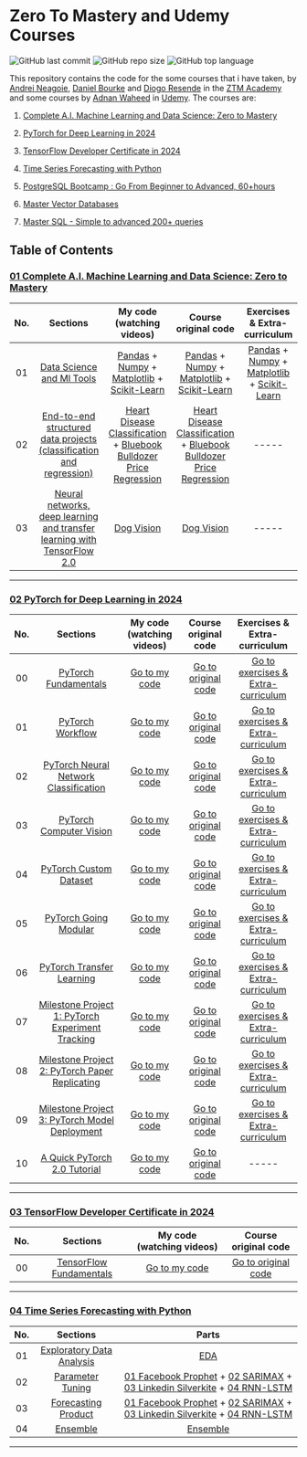 # Zero To Mastery and Udemy Courses

![GitHub last commit](https://img.shields.io/github/last-commit/Yousefess/PyTorchforDeepLearning)
![GitHub repo size](https://img.shields.io/github/repo-size/Yousefess/PyTorchforDeepLearning)
![GitHub top language](https://img.shields.io/github/languages/top/Yousefess/PyTorchforDeepLearning)

This repository contains the code for the some courses that i have taken, by [Andrei Neagoie](https://github.com/aneagoie), [Daniel Bourke](https://github.com/mrdbourke) and [Diogo Resende](https://www.linkedin.com/in/diogoalvesderesende/) in the [ZTM Academy](https://zerotomastery.io/) and some courses by [Adnan Waheed](https://www.linkedin.com/in/adnanwaheedali/) in [Udemy](https://www.udemy.com/). The courses are:

1. [Complete A.I. Machine Learning and Data Science: Zero to Mastery](https://zerotomastery.io/courses/machine-learning-and-data-science-bootcamp/)
2. [PyTorch for Deep Learning in 2024](https://zerotomastery.io/courses/learn-pytorch/)
3. [TensorFlow Developer Certificate in 2024](https://zerotomastery.io/courses/learn-tensorflow/)

4. [Time Series Forecasting with Python](https://zerotomastery.io/courses/time-series-forecasting/)

5. [PostgreSQL Bootcamp : Go From Beginner to Advanced, 60+hours](https://www.udemy.com/course/postgresqlmasterclass/?couponCode=ST15MT31224)

6. [Master Vector Databases](https://www.udemy.com/course/master-vector-databases/?couponCode=ST15MT31224)

7. [Master SQL - Simple to advanced 200+ queries](https://www.udemy.com/course/master-sql-queries/?couponCode=ST15MT31224)

## Table of Contents

### [01 Complete A.I. Machine Learning and Data Science: Zero to Mastery](https://github.com/Yousefess/ZTM-Udemy-Courses/tree/main/01%20Complete%20A.I.%20Machine%20Learning%20and%20Data%20Science%20-%20Zero%20to%20Mastery)

| No. | Sections | My code (watching videos) | Course original code | Exercises & Extra-curriculum |
| :---: | :--------: | :-------: | :-------------: | :---------: |
| 01 | [Data Science and Ml Tools](https://github.com/Yousefess/ZTM-Udemy-Courses/tree/main/01%20Complete%20A.I.%20Machine%20Learning%20and%20Data%20Science%20-%20Zero%20to%20Mastery/01%20data%20science%20and%20ml%20tools) | [Pandas](https://github.com/Yousefess/ZTM-Udemy-Courses/blob/main/01%20Complete%20A.I.%20Machine%20Learning%20and%20Data%20Science%20-%20Zero%20to%20Mastery/01%20data%20science%20and%20ml%20tools/01%20Pandas/introduction-to-pandas.ipynb) + [Numpy](https://github.com/Yousefess/ZTM-Udemy-Courses/blob/main/01%20Complete%20A.I.%20Machine%20Learning%20and%20Data%20Science%20-%20Zero%20to%20Mastery/01%20data%20science%20and%20ml%20tools/02%20Numpy/introduction-to-numpy.ipynb) + [Matplotlib](https://github.com/Yousefess/ZTM-Udemy-Courses/blob/main/01%20Complete%20A.I.%20Machine%20Learning%20and%20Data%20Science%20-%20Zero%20to%20Mastery/01%20data%20science%20and%20ml%20tools/03%20Matplotlib/introduction-to-matplotlib.ipynb) + [Scikit-Learn](https://github.com/Yousefess/ZTM-Udemy-Courses/blob/main/01%20Complete%20A.I.%20Machine%20Learning%20and%20Data%20Science%20-%20Zero%20to%20Mastery/01%20data%20science%20and%20ml%20tools/04%20Scikit-Learn/introduction-to-scikit-learn.ipynb) | [Pandas](https://github.com/Yousefess/ZTM-Udemy-Courses/tree/main/01%20Complete%20A.I.%20Machine%20Learning%20and%20Data%20Science%20-%20Zero%20to%20Mastery/01%20data%20science%20and%20ml%20tools/01%20Pandas/original%20code) + [Numpy](https://github.com/Yousefess/ZTM-Udemy-Courses/tree/main/01%20Complete%20A.I.%20Machine%20Learning%20and%20Data%20Science%20-%20Zero%20to%20Mastery/01%20data%20science%20and%20ml%20tools/02%20Numpy/original%20code) + [Matplotlib](https://github.com/Yousefess/ZTM-Udemy-Courses/tree/main/01%20Complete%20A.I.%20Machine%20Learning%20and%20Data%20Science%20-%20Zero%20to%20Mastery/01%20data%20science%20and%20ml%20tools/03%20Matplotlib/original%20code) + [Scikit-Learn](https://github.com/Yousefess/ZTM-Udemy-Courses/tree/main/01%20Complete%20A.I.%20Machine%20Learning%20and%20Data%20Science%20-%20Zero%20to%20Mastery/01%20data%20science%20and%20ml%20tools/04%20Scikit-Learn/original%20code) | [Pandas](https://github.com/Yousefess/ZTM-Udemy-Courses/tree/main/01%20Complete%20A.I.%20Machine%20Learning%20and%20Data%20Science%20-%20Zero%20to%20Mastery/01%20data%20science%20and%20ml%20tools/01%20Pandas/exercises) + [Numpy](https://github.com/Yousefess/ZTM-Udemy-Courses/tree/main/01%20Complete%20A.I.%20Machine%20Learning%20and%20Data%20Science%20-%20Zero%20to%20Mastery/01%20data%20science%20and%20ml%20tools/02%20Numpy/exercises) + [Matplotlib](https://github.com/Yousefess/ZTM-Udemy-Courses/tree/main/01%20Complete%20A.I.%20Machine%20Learning%20and%20Data%20Science%20-%20Zero%20to%20Mastery/01%20data%20science%20and%20ml%20tools/03%20Matplotlib/exercises) + [Scikit-Learn](https://github.com/Yousefess/ZTM-Udemy-Courses/tree/main/01%20Complete%20A.I.%20Machine%20Learning%20and%20Data%20Science%20-%20Zero%20to%20Mastery/01%20data%20science%20and%20ml%20tools/04%20Scikit-Learn/exercises) |
| 02 | [End-to-end structured data projects (classification and regression)](https://github.com/Yousefess/ZTM-Udemy-Courses/tree/main/01%20Complete%20A.I.%20Machine%20Learning%20and%20Data%20Science%20-%20Zero%20to%20Mastery/02%20structured%20data%20projects) | [Heart Disease Classification](https://github.com/Yousefess/ZTM-Udemy-Courses/tree/main/01%20Complete%20A.I.%20Machine%20Learning%20and%20Data%20Science%20-%20Zero%20to%20Mastery/02%20structured%20data%20projects/01%20heart%20disease) + [Bluebook Bulldozer Price Regression](https://github.com/Yousefess/ZTM-Udemy-Courses/tree/main/01%20Complete%20A.I.%20Machine%20Learning%20and%20Data%20Science%20-%20Zero%20to%20Mastery/02%20structured%20data%20projects/02%20bluebook%20bulldozer%20price) | [Heart Disease Classification](https://github.com/Yousefess/ZTM-Udemy-Courses/tree/main/01%20Complete%20A.I.%20Machine%20Learning%20and%20Data%20Science%20-%20Zero%20to%20Mastery/02%20structured%20data%20projects/01%20heart%20disease/original%20code) + [Bluebook Bulldozer Price Regression](https://github.com/Yousefess/ZTM-Udemy-Courses/tree/main/01%20Complete%20A.I.%20Machine%20Learning%20and%20Data%20Science%20-%20Zero%20to%20Mastery/02%20structured%20data%20projects/02%20bluebook%20bulldozer%20price/original%20code) | ----- |
| 03 | [Neural networks, deep learning and transfer learning with TensorFlow 2.0](https://github.com/Yousefess/ZTM-Udemy-Courses/tree/main/01%20Complete%20A.I.%20Machine%20Learning%20and%20Data%20Science%20-%20Zero%20to%20Mastery/03%20unstructured%20data%20projects) | [Dog Vision](https://github.com/Yousefess/ZTM-Udemy-Courses/blob/main/01%20Complete%20A.I.%20Machine%20Learning%20and%20Data%20Science%20-%20Zero%20to%20Mastery/03%20unstructured%20data%20projects/dog_vision.ipynb) | [Dog Vision](https://github.com/Yousefess/ZTM-Udemy-Courses/tree/main/01%20Complete%20A.I.%20Machine%20Learning%20and%20Data%20Science%20-%20Zero%20to%20Mastery/03%20unstructured%20data%20projects/original%20code) | ----- |

---

### [02 PyTorch for Deep Learning in 2024](https://github.com/Yousefess/ZTM-Courses/tree/main/02%20PyTorch%20for%20Deep%20Learning%20in%202024)

| No. | Sections | My code (watching videos) | Course original code | Exercises & Extra-curriculum |
| :---: | :--------: | :-------: | :-------------: | :---------: |
| 00 | [PyTorch Fundamentals](https://github.com/Yousefess/PyTorchforDeepLearning/tree/main/02%20PyTorch%20for%20Deep%20Learning%20in%202024/00%20PyTorch%20Fundamentals) | [Go to my code](https://github.com/Yousefess/PyTorchforDeepLearning/blob/main/02%20PyTorch%20for%20Deep%20Learning%20in%202024/00%20PyTorch%20Fundamentals/pytorch_fundamentals.ipynb) | [Go to original code](https://github.com/Yousefess/PyTorchforDeepLearning/tree/main/02%20PyTorch%20for%20Deep%20Learning%20in%202024/00%20PyTorch%20Fundamentals/original%20code) | [Go to exercises & Extra-curriculum](https://github.com/Yousefess/PyTorchforDeepLearning/tree/main/02%20PyTorch%20for%20Deep%20Learning%20in%202024/00%20PyTorch%20Fundamentals/exercises) |
01 | [PyTorch Workflow](https://github.com/Yousefess/ZTM-Courses/tree/main/02%20PyTorch%20for%20Deep%20Learning%20in%202024/01%20PyTorch%20Workflow) | [Go to my code](https://github.com/Yousefess/ZTM-Courses/blob/main/02%20PyTorch%20for%20Deep%20Learning%20in%202024/01%20PyTorch%20Workflow/pytorch_workflow.ipynb) | [Go to original code](https://github.com/Yousefess/ZTM-Courses/tree/main/02%20PyTorch%20for%20Deep%20Learning%20in%202024/01%20PyTorch%20Workflow/original%20code) | [Go to exercises & Extra-curriculum](https://github.com/Yousefess/ZTM-Courses/tree/main/02%20PyTorch%20for%20Deep%20Learning%20in%202024/01%20PyTorch%20Workflow/exercises) |
02 | [PyTorch Neural Network Classification](https://github.com/Yousefess/ZTM-Courses/tree/main/02%20PyTorch%20for%20Deep%20Learning%20in%202024/02%20PyTorch%20Neural%20Network%20Classification) | [Go to my code](https://github.com/Yousefess/ZTM-Courses/blob/main/02%20PyTorch%20for%20Deep%20Learning%20in%202024/02%20PyTorch%20Neural%20Network%20Classification/pytorch_classification.ipynb) | [Go to original code](https://github.com/Yousefess/ZTM-Courses/tree/main/02%20PyTorch%20for%20Deep%20Learning%20in%202024/02%20PyTorch%20Neural%20Network%20Classification/original%20code) | [Go to exercises & Extra-curriculum](https://github.com/Yousefess/ZTM-Courses/tree/main/02%20PyTorch%20for%20Deep%20Learning%20in%202024/02%20PyTorch%20Neural%20Network%20Classification/exercises) |
03 | [PyTorch Computer Vision](https://github.com/Yousefess/ZTM-Courses/tree/main/02%20PyTorch%20for%20Deep%20Learning%20in%202024/03%20PyTorch%20Computer%20Vision) | [Go to my code](https://github.com/Yousefess/ZTM-Courses/blob/main/02%20PyTorch%20for%20Deep%20Learning%20in%202024/03%20PyTorch%20Computer%20Vision/pytorch_computer_vision.ipynb) | [Go to original code](https://github.com/Yousefess/ZTM-Courses/tree/main/02%20PyTorch%20for%20Deep%20Learning%20in%202024/03%20PyTorch%20Computer%20Vision/original%20code) | [Go to exercises & Extra-curriculum](https://github.com/Yousefess/ZTM-Courses/tree/main/02%20PyTorch%20for%20Deep%20Learning%20in%202024/03%20PyTorch%20Computer%20Vision/exercises) |
04 | [PyTorch Custom Dataset](https://github.com/Yousefess/ZTM-Courses/tree/main/02%20PyTorch%20for%20Deep%20Learning%20in%202024/04%20PyTorch%20Custom%20Datasets) | [Go to my code](https://github.com/Yousefess/ZTM-Courses/blob/main/02%20PyTorch%20for%20Deep%20Learning%20in%202024/04%20PyTorch%20Custom%20Datasets/pytorch_custom_dataset.ipynb) | [Go to original code](https://github.com/Yousefess/ZTM-Courses/tree/main/02%20PyTorch%20for%20Deep%20Learning%20in%202024/04%20PyTorch%20Custom%20Datasets/original%20code) | [Go to exercises & Extra-curriculum](https://github.com/Yousefess/ZTM-Courses/tree/main/02%20PyTorch%20for%20Deep%20Learning%20in%202024/04%20PyTorch%20Custom%20Datasets/exercises) |
05 | [PyTorch Going Modular](https://github.com/Yousefess/ZTM-Courses/tree/main/02%20PyTorch%20for%20Deep%20Learning%20in%202024/05%20PyTorch%20Going%20Modular) | [Go to my code](https://github.com/Yousefess/ZTM-Courses/blob/main/02%20PyTorch%20for%20Deep%20Learning%20in%202024/05%20PyTorch%20Going%20Modular/pytorch_going_modular_cell_mode.ipynb) | [Go to original code](https://github.com/Yousefess/ZTM-Courses/tree/main/02%20PyTorch%20for%20Deep%20Learning%20in%202024/05%20PyTorch%20Going%20Modular/original%20code) | [Go to exercises & Extra-curriculum](https://github.com/Yousefess/ZTM-Courses/tree/main/02%20PyTorch%20for%20Deep%20Learning%20in%202024/05%20PyTorch%20Going%20Modular/exercises) |
06 | [PyTorch Transfer Learning](https://github.com/Yousefess/ZTM-Courses/tree/main/02%20PyTorch%20for%20Deep%20Learning%20in%202024/06%20PyTorch%20Transfer%20Learning) | [Go to my code](https://github.com/Yousefess/ZTM-Courses/blob/main/02%20PyTorch%20for%20Deep%20Learning%20in%202024/06%20PyTorch%20Transfer%20Learning/pytorch_transfer_learning.ipynb) | [Go to original code](https://github.com/Yousefess/ZTM-Courses/tree/main/02%20PyTorch%20for%20Deep%20Learning%20in%202024/06%20PyTorch%20Transfer%20Learning/original%20code) | [Go to exercises & Extra-curriculum](https://github.com/Yousefess/ZTM-Courses/tree/main/02%20PyTorch%20for%20Deep%20Learning%20in%202024/06%20PyTorch%20Transfer%20Learning/exercises) |
07 | [Milestone Project 1: PyTorch Experiment Tracking](https://github.com/Yousefess/ZTM-Courses/tree/main/02%20PyTorch%20for%20Deep%20Learning%20in%202024/07%20PyTorch%20Experiment%20Tracking) | [Go to my code](https://github.com/Yousefess/ZTM-Courses/blob/main/02%20PyTorch%20for%20Deep%20Learning%20in%202024/07%20PyTorch%20Experiment%20Tracking/pytorch_experiment_tracking.ipynb) | [Go to original code](https://github.com/Yousefess/ZTM-Courses/tree/main/02%20PyTorch%20for%20Deep%20Learning%20in%202024/07%20PyTorch%20Experiment%20Tracking/original%20code) | [Go to exercises & Extra-curriculum](https://github.com/Yousefess/ZTM-Courses/tree/main/02%20PyTorch%20for%20Deep%20Learning%20in%202024/07%20PyTorch%20Experiment%20Tracking/exercises) |
08 | [Milestone Project 2: PyTorch Paper Replicating](https://github.com/Yousefess/ZTM-Courses/tree/main/02%20PyTorch%20for%20Deep%20Learning%20in%202024/08%20PyTorch%20Paper%20Replicating) | [Go to my code](https://github.com/Yousefess/ZTM-Courses/blob/main/02%20PyTorch%20for%20Deep%20Learning%20in%202024/08%20PyTorch%20Paper%20Replicating/pytorch_paper_replicating.ipynb) | [Go to original code](https://github.com/Yousefess/ZTM-Courses/tree/main/02%20PyTorch%20for%20Deep%20Learning%20in%202024/08%20PyTorch%20Paper%20Replicating/original%20code) | [Go to exercises & Extra-curriculum](https://github.com/Yousefess/ZTM-Courses/tree/main/02%20PyTorch%20for%20Deep%20Learning%20in%202024/09%20PyTorch%20Model%20Deployment) |
09 | [Milestone Project 3: PyTorch Model Deployment](https://github.com/Yousefess/ZTM-Courses/tree/main/02%20PyTorch%20for%20Deep%20Learning%20in%202024/09%20PyTorch%20Model%20Deployment) | [Go to my code](https://github.com/Yousefess/ZTM-Courses/blob/main/02%20PyTorch%20for%20Deep%20Learning%20in%202024/09%20PyTorch%20Model%20Deployment/pytorch_model_deployment.ipynb) | [Go to original code](https://github.com/Yousefess/ZTM-Courses/tree/main/02%20PyTorch%20for%20Deep%20Learning%20in%202024/09%20PyTorch%20Model%20Deployment/original%20code) | [Go to exercises & Extra-curriculum](https://github.com/Yousefess/ZTM-Courses/tree/main/02%20PyTorch%20for%20Deep%20Learning%20in%202024/09%20PyTorch%20Model%20Deployment/exercises) |
10 | [A Quick PyTorch 2.0 Tutorial](https://github.com/Yousefess/ZTM-Courses/tree/main/02%20PyTorch%20for%20Deep%20Learning%20in%202024/10%20PyTorch%202%20Intro) | [Go to my code](https://github.com/Yousefess/ZTM-Courses/blob/main/02%20PyTorch%20for%20Deep%20Learning%20in%202024/10%20PyTorch%202%20Intro/pytorch_2_intro.ipynb) | [Go to original code](https://github.com/Yousefess/ZTM-Courses/tree/main/02%20PyTorch%20for%20Deep%20Learning%20in%202024/10%20PyTorch%202%20Intro/original%20code) | ----- |

---

### [03 TensorFlow Developer Certificate in 2024](https://github.com/Yousefess/ZTM-Udemy-Courses/tree/main/03%20TensorFlow%20Developer%20Certificate%20in%202024)

| No. | Sections | My code (watching videos) | Course original code |
| :---: | :--------: | :-------: | :-------------: |
| 00 | [TensorFlow Fundamentals](https://github.com/Yousefess/ZTM-Udemy-Courses/tree/main/03%20TensorFlow%20Developer%20Certificate%20in%202024/00%20TensorFlow%20Fundamentals) | [Go to my code](https://github.com/Yousefess/ZTM-Udemy-Courses/blob/main/03%20TensorFlow%20Developer%20Certificate%20in%202024/00%20TensorFlow%20Fundamentals/00_tensorflow_fundamentals.ipynb) | [Go to original code](https://github.com/Yousefess/ZTM-Udemy-Courses/tree/main/03%20TensorFlow%20Developer%20Certificate%20in%202024/00%20TensorFlow%20Fundamentals/original%20code) |

---

### [04 Time Series Forecasting with Python](https://github.com/Yousefess/ZTM-Courses/tree/main/04%20Time%20Series%20Forecasting%20with%20Python)

| No. | Sections | Parts |
| :---: | :--------: | :-----: |
| 01 | [Exploratory Data Analysis](https://github.com/Yousefess/ZTM-Courses/tree/main/04%20Time%20Series%20Forecasting%20with%20Python/01%20Exploratory%20Data%20Analysis) | [EDA](https://github.com/Yousefess/ZTM-Courses/blob/main/04%20Time%20Series%20Forecasting%20with%20Python/01%20Exploratory%20Data%20Analysis/EDA.ipynb) |
| 02 | [Parameter Tuning](https://github.com/Yousefess/ZTM-Courses/tree/main/04%20Time%20Series%20Forecasting%20with%20Python/02%20Parameter%20Tuning) | [01 Facebook Prophet](https://github.com/Yousefess/ZTM-Courses/tree/main/04%20Time%20Series%20Forecasting%20with%20Python/02%20Parameter%20Tuning/01%20Facebook%20Prophet) + [02 SARIMAX](https://github.com/Yousefess/ZTM-Courses/tree/main/04%20Time%20Series%20Forecasting%20with%20Python/02%20Parameter%20Tuning/02%20SARIMAX) + [03 Linkedin Silverkite](https://github.com/Yousefess/ZTM-Courses/tree/main/04%20Time%20Series%20Forecasting%20with%20Python/02%20Parameter%20Tuning/03%20Linkedin%20Silverkite) + [04 RNN-LSTM](https://github.com/Yousefess/ZTM-Courses/tree/main/04%20Time%20Series%20Forecasting%20with%20Python/03%20Forecasting%20Product/04%20RNN-LSTM)|
| 03 | [Forecasting Product](https://github.com/Yousefess/ZTM-Courses/tree/main/04%20Time%20Series%20Forecasting%20with%20Python/02%20Parameter%20Tuning) | [01 Facebook Prophet](https://github.com/Yousefess/ZTM-Courses/tree/main/04%20Time%20Series%20Forecasting%20with%20Python/02%20Parameter%20Tuning/01%20Facebook%20Prophet) + [02 SARIMAX](https://github.com/Yousefess/ZTM-Courses/tree/main/04%20Time%20Series%20Forecasting%20with%20Python/02%20Parameter%20Tuning/02%20SARIMAX) + [03 Linkedin Silverkite](https://github.com/Yousefess/ZTM-Courses/tree/main/04%20Time%20Series%20Forecasting%20with%20Python/03%20Forecasting%20Product/03%20Linkedin%20Silverkite) + [04 RNN-LSTM](https://github.com/Yousefess/ZTM-Courses/tree/main/04%20Time%20Series%20Forecasting%20with%20Python/02%20Parameter%20Tuning/04%20RNN-LSTM)|
| 04 | [Ensemble](https://github.com/Yousefess/ZTM-Courses/tree/main/04%20Time%20Series%20Forecasting%20with%20Python/04%20Ensemble) | [Ensemble](https://github.com/Yousefess/ZTM-Courses/blob/main/04%20Time%20Series%20Forecasting%20with%20Python/04%20Ensemble/Ensemble.ipynb) |

---
